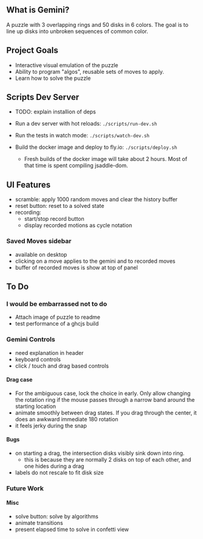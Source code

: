 ## What is Gemini?
A puzzle with 3 overlapping rings and 50 disks in 6 colors. The goal is to line up disks into unbroken sequences of common color.

## Project Goals
- Interactive visual emulation of the puzzle
- Ability to program "algos", reusable sets of moves to apply.
- Learn how to solve the puzzle

## Scripts Dev Server
- TODO: explain installion of deps

- Run a dev server with hot reloads: `./scripts/run-dev.sh`
- Run the tests in watch mode: `./scripts/watch-dev.sh`
- Build the docker image and deploy to fly.io: `./scripts/deploy.sh`
    - Fresh builds of the docker image will take about 2 hours. Most of that time is spent compiling jsaddle-dom.

## UI Features
- scramble: apply 1000 random moves and clear the history buffer
- reset button: reset to a solved state
- recording:
    - start/stop record button
    - display recorded motions as cycle notation
### Saved Moves sidebar
- available on desktop
- clicking on a move applies to the gemini and to recorded moves
- buffer of recorded moves is show at top of panel

## To Do
### I would be embarrassed not to do
- Attach image of puzzle to readme
- test performance of a ghcjs build

### Gemini Controls
- need explanation in header
- keyboard controls
- click / touch and drag based controls

#### Drag case
- For the ambiguous case, lock the choice in early. 
Only allow changing the rotation ring if the mouse passes through a narrow band
 around the starting location
- animate smoothly between drag states. If you drag through the center, it does an awkward immediate 180 rotation
- it feels jerky during the snap

#### Bugs
- on starting a drag, the intersection disks visibly sink down into ring. 
    - this is because they are normally  2 disks on top of each other, and one hides during a drag
- labels do not rescale to fit disk size

### Future Work
#### Misc
- solve button: solve by algorithms
- animate transitions
- present elapsed time to solve in confetti view
